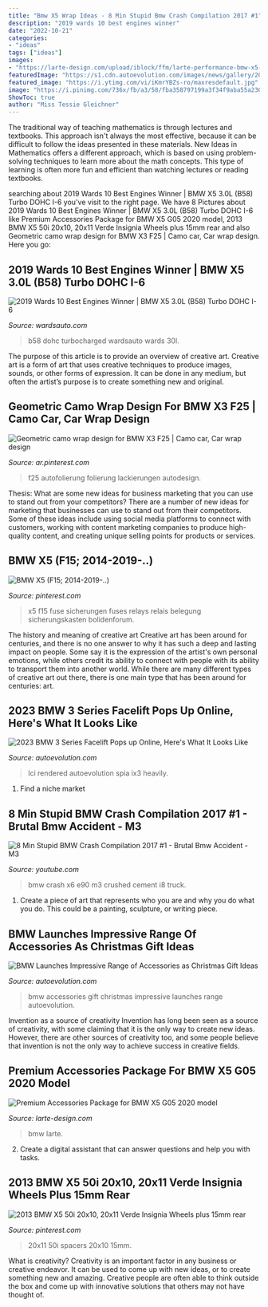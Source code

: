 ```yaml
---
title: "Bmw X5 Wrap Ideas - 8 Min Stupid Bmw Crash Compilation 2017 #1"
description: "2019 wards 10 best engines winner"
date: "2022-10-21"
categories:
- "ideas"
tags: ["ideas"]
images:
- "https://larte-design.com/upload/iblock/ffm/larte-performance-bmw-x5-2200.jpg"
featuredImage: "https://s1.cdn.autoevolution.com/images/news/gallery/2023-bmw-3-series-facelift-leaked-here-s-what-it-looks-like_10.jpg"
featured_image: "https://i.ytimg.com/vi/iKmrYBZs-ro/maxresdefault.jpg"
image: "https://i.pinimg.com/736x/fb/a3/58/fba358797199a3f34f9aba55a2309a8c.jpg"
ShowToc: true
author: "Miss Tessie Gleichner"
---
```



The traditional way of teaching mathematics is through lectures and textbooks. This approach isn't always the most effective, because it can be difficult to follow the ideas presented in these materials. New Ideas in Mathematics offers a different approach, which is based on using problem-solving techniques to learn more about the math concepts. This type of learning is often more fun and efficient than watching lectures or reading textbooks.

	

		
searching about 2019 Wards 10 Best Engines Winner | BMW X5 3.0L (B58) Turbo DOHC I-6 you've visit to the right page. We have 8 Pictures about 2019 Wards 10 Best Engines Winner | BMW X5 3.0L (B58) Turbo DOHC I-6 like Premium Accessories Package for BMW X5 G05 2020 model, 2013 BMW X5 50i 20x10, 20x11 Verde Insignia Wheels plus 15mm rear and also Geometric camo wrap design for BMW X3 F25 | Camo car, Car wrap design. Here you go:
		
    
## 2019 Wards 10 Best Engines Winner | BMW X5 3.0L (B58) Turbo DOHC I-6

<img loading=lazy src="https://www.wardsauto.com/sites/wardsauto.com/files/styles/article_featured_retina/public/2019-10BE-box-BMW-X5_1.png?itok=ZtHdF81s" onerror="this.onerror=null;this.src='https://tse4.mm.bing.net/th?id=OIP.hBRFAoV1793W8shrTgJp5QHaD2&amp;pid=15.1';" alt="2019 Wards 10 Best Engines Winner | BMW X5 3.0L (B58) Turbo DOHC I-6">

_Source: wardsauto.com_

>b58 dohc turbocharged wardsauto wards 30l. 

	

The purpose of this article is to provide an overview of creative art.
Creative art is a form of art that uses creative techniques to produce images, sounds, or other forms of expression. It can be done in any medium, but often the artist’s purpose is to create something new and original.

    
## Geometric Camo Wrap Design For BMW X3 F25 | Camo Car, Car Wrap Design

<img loading=lazy src="https://i.pinimg.com/736x/db/21/44/db2144a76d02c3fd33e4e233cfb0e99c.jpg" onerror="this.onerror=null;this.src='https://tse3.mm.bing.net/th?id=OIP.6V25AUI-SWefW869yzC9PQHaGE&amp;pid=15.1';" alt="Geometric camo wrap design for BMW X3 F25 | Camo car, Car wrap design">

_Source: ar.pinterest.com_

>f25 autofolierung folierung lackierungen autodesign. 

	

Thesis: What are some new ideas for business marketing that you can use to stand out from your competitors?
There are a number of new ideas for marketing that businesses can use to stand out from their competitors. Some of these ideas include using social media platforms to connect with customers, working with content marketing companies to produce high-quality content, and creating unique selling points for products or services.

    
## BMW X5 (F15; 2014-2019-..)

<img loading=lazy src="https://i.pinimg.com/736x/fb/a3/58/fba358797199a3f34f9aba55a2309a8c.jpg" onerror="this.onerror=null;this.src='https://tse4.mm.bing.net/th?id=OIP.RXkzPRlOsarH6KuGPJtb9AHaD5&amp;pid=15.1';" alt="BMW X5 (F15; 2014-2019-..)">

_Source: pinterest.com_

>x5 f15 fuse sicherungen fuses relays relais belegung sicherungskasten bolidenforum. 

	

The history and meaning of creative art
Creative art has been around for centuries, and there is no one answer to why it has such a deep and lasting impact on people. Some say it is the expression of the artist's own personal emotions, while others credit its ability to connect with people with its ability to transport them into another world. While there are many different types of creative art out there, there is one main type that has been around for centuries: art.

    
## 2023 BMW 3 Series Facelift Pops Up Online, Here&#039;s What It Looks Like

<img loading=lazy src="https://s1.cdn.autoevolution.com/images/news/gallery/2023-bmw-3-series-facelift-leaked-here-s-what-it-looks-like_10.jpg" onerror="this.onerror=null;this.src='https://tse1.mm.bing.net/th?id=OIP.qTUczvd6zcTaOobBtZ_NywHaE8&amp;pid=15.1';" alt="2023 BMW 3 Series Facelift Pops up Online, Here&#039;s What It Looks Like">

_Source: autoevolution.com_

>lci rendered autoevolution spia ix3 heavily. 

	

1. Find a niche market 

    
## 8 Min Stupid BMW Crash Compilation 2017 #1 - Brutal Bmw Accident - M3

<img loading=lazy src="https://i.ytimg.com/vi/iKmrYBZs-ro/maxresdefault.jpg" onerror="this.onerror=null;this.src='https://tse3.mm.bing.net/th?id=OIP.G_wKqI5zC8JPU8bsNmkMbwHaEK&amp;pid=15.1';" alt="8 Min Stupid BMW Crash Compilation 2017 #1 - Brutal Bmw Accident - M3">

_Source: youtube.com_

>bmw crash x6 e90 m3 crushed cement i8 truck. 

	

1. Create a piece of art that represents who you are and why you do what you do. This could be a painting, sculpture, or writing piece. 

    
## BMW Launches Impressive Range Of Accessories As Christmas Gift Ideas

<img loading=lazy src="https://s1.cdn.autoevolution.com/images/news/gallery/bmw-launches-impressive-range-of-accessories-as-christmas-gift-ideas-photo-gallery_8.jpg" onerror="this.onerror=null;this.src='https://tse3.mm.bing.net/th?id=OIP.39qKIiBGoO6wf5qtY43XsgHaFA&amp;pid=15.1';" alt="BMW Launches Impressive Range of Accessories as Christmas Gift Ideas">

_Source: autoevolution.com_

>bmw accessories gift christmas impressive launches range autoevolution. 

	

Invention as a source of creativity
Invention has long been seen as a source of creativity, with some claiming that it is the only way to create new ideas. However, there are other sources of creativity too, and some people believe that invention is not the only way to achieve success in creative fields.

    
## Premium Accessories Package For BMW X5 G05 2020 Model

<img loading=lazy src="https://larte-design.com/upload/iblock/ffm/larte-performance-bmw-x5-2200.jpg" onerror="this.onerror=null;this.src='https://tse4.mm.bing.net/th?id=OIP.k-re2jhL_LqKj67RJ0qhRwHaD9&amp;pid=15.1';" alt="Premium Accessories Package for BMW X5 G05 2020 model">

_Source: larte-design.com_

>bmw larte. 

	

2. Create a digital assistant that can answer questions and help you with tasks.

    
## 2013 BMW X5 50i 20x10, 20x11 Verde Insignia Wheels Plus 15mm Rear

<img loading=lazy src="https://i.pinimg.com/736x/dd/15/10/dd151057d4012fb3a804719f7b9ea98a.jpg" onerror="this.onerror=null;this.src='https://tse2.mm.bing.net/th?id=OIP._T3XGw4nU0iM_M_7mI48MAHaGX&amp;pid=15.1';" alt="2013 BMW X5 50i 20x10, 20x11 Verde Insignia Wheels plus 15mm rear">

_Source: pinterest.com_

>20x11 50i spacers 20x10 15mm. 

	

What is creativity?
Creativity is an important factor in any business or creative endeavor. It can be used to come up with new ideas, or to create something new and amazing. Creative people are often able to think outside the box and come up with innovative solutions that others may not have thought of.

